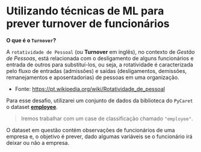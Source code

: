 # Utilizando técnicas de ML para prever turnover de funcionários

**O que é o `Turnover`?**

A `rotatividade de Pessoal` (ou **Turnover** em inglês), no contexto de _Gestão de Pessoas_, está relacionada com o desligamento de alguns funcionários e entrada de outros para substituí-los, ou seja, a rotatividade é caracterizada pelo fluxo de entradas (admissões) e saídas (desligamentos, demissões, remanejamentos e aposentadorias) de pessoas em uma organização.

- Fonte: https://pt.wikipedia.org/wiki/Rotatividade_de_pessoal

Para esse desafio, utilizarei um conjunto de dados da biblioteca do `PyCaret` o dataset **[employee](https://pycaret.org/get-data/)**.

> Iremos trabalhar com um case de classificação chamado `"employee"`.

O dataset em questão contém observações de funcionários de uma empresa e, o objetivo é prever, dado algumas variáveis se o funcionário irá deixar ou não a empresa.
